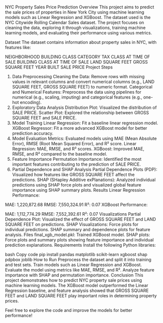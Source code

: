 NYC Property Sales Price Prediction
Overview
This project aims to predict the sale prices of properties in New York City using machine learning models such as Linear Regression and XGBoost. The dataset used is the NYC Citywide Rolling Calendar Sales dataset. The project focuses on cleaning the data, exploring it through visualizations, training machine learning models, and evaluating their performance using various metrics.

Dataset
The dataset contains information about property sales in NYC, with features like:

NEIGHBORHOOD
BUILDING CLASS CATEGORY
TAX CLASS AT TIME OF SALE
BUILDING CLASS AT TIME OF SALE
LAND SQUARE FEET
GROSS SQUARE FEET
YEAR BUILT
SALE PRICE
Project Steps
1. Data Preprocessing
Cleaning the Data: Remove rows with missing values in relevant columns and convert numerical columns (e.g., LAND SQUARE FEET, GROSS SQUARE FEET) to numeric format.
Categorical and Numerical Features: Preprocess the data using pipelines for numerical (e.g., scaling, imputing) and categorical features (e.g., one-hot encoding).
2. Exploratory Data Analysis
Distribution Plot: Visualized the distribution of SALE PRICE.
Scatter Plot: Explored the relationship between GROSS SQUARE FEET and SALE PRICE.
3. Model Training
Linear Regression: Fit a baseline linear regression model.
XGBoost Regressor: Fit a more advanced XGBoost model for better prediction accuracy.
4. Model Evaluation
Metrics: Evaluated models using MAE (Mean Absolute Error), RMSE (Root Mean Squared Error), and R² score.
Linear Regression: MAE, RMSE, and R² scores.
XGBoost: Improved MAE, RMSE, and R² compared to the baseline model.
5. Feature Importance
Permutation Importance: Identified the most important features contributing to the prediction of SALE PRICE.
6. Partial Dependence and SHAP Analysis
Partial Dependence Plots (PDP): Visualized how features like GROSS SQUARE FEET affect the predictions.
SHAP (SHapley Additive exPlanations): Analyzed individual predictions using SHAP force plots and visualized global feature importance using SHAP summary plots.
Results
Linear Regression Performance:

MAE: 1,220,872.68
RMSE: 7,550,324.91
R²: 0.07
XGBoost Performance:

MAE: 1,112,774.29
RMSE: 7,552,392.61
R²: 0.07
Visualizations
Partial Dependence Plot: Visualized the effect of GROSS SQUARE FEET and LAND SQUARE FEET on predictions.
SHAP Visualizations:
Force plots for individual predictions.
SHAP summary and dependence plots for feature analysis.
Files
final_xgb_model.pkl: Trained XGBoost model.
SHAP plots: Force plots and summary plots showing feature importance and individual prediction explanations.
Requirements
Install the following Python libraries:

bash
Copy code
pip install pandas matplotlib scikit-learn xgboost shap pdpbox joblib
How to Run
Preprocess the dataset and split it into training and test sets.
Train models such as Linear Regression and XGBoost.
Evaluate the model using metrics like MAE, RMSE, and R².
Analyze feature importance with SHAP and permutation importance.
Conclusion
This project demonstrates how to predict NYC property sale prices using machine learning models. The XGBoost model outperformed the Linear Regression baseline, and feature analysis showed that GROSS SQUARE FEET and LAND SQUARE FEET play important roles in determining property prices.

Feel free to explore the code and improve the models for better performance!
